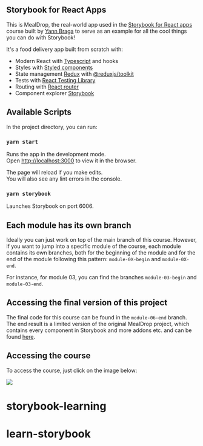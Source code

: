 ## Storybook for React Apps

This is MealDrop, the real-world app used in the [Storybook for React apps](https://www.newline.co/courses/storybook-for-react-apps) course built by [Yann Braga](https://twitter.com/yannbf) to serve as an example for all the cool things you can do with Storybook!

It's a food delivery app built from scratch with:

- Modern React with [Typescript](https://www.typescriptlang.org/) and hooks
- Styles with [Styled components](http://styled-components.com/)
- State management [Redux](https://redux.js.org/) with [@reduxjs/toolkit](https://redux-toolkit.js.org/)
- Tests with [React Testing Library](https://testing-library.com/docs/react-testing-library/intro/)
- Routing with [React router](https://reactrouter.com/)
- Component explorer [Storybook](https://storybook.js.org/)

## Available Scripts

In the project directory, you can run:

### `yarn start`

Runs the app in the development mode.<br />
Open [http://localhost:3000](http://localhost:3000) to view it in the browser.

The page will reload if you make edits.<br />
You will also see any lint errors in the console.

### `yarn storybook`

Launches Storybook on port 6006.

## Each module has its own branch

Ideally you can just work on top of the main branch of this course. However, if you want to jump into a specific module of the course, each module contains its own branches, both for the beginning of the module and for the end of the module following this pattern: `module-0X-begin` and `module-0X-end`.

For instance, for module 03, you can find the branches `module-03-begin` and `module-03-end`.

## Accessing the final version of this project

The final code for this course can be found in the `module-06-end` branch.
The end result is a limited version of the original MealDrop project, which contains every component in Storybook and more addons etc. and can be found [here](https://github.com/yannbf/mealdrop).

## Accessing the course

To access the course, just click on the image below:

[![](./src/docs/assets/mealdrop-banner.png)](https://www.newline.co/courses/storybook-for-react-apps)

# storybook-learning

# learn-storybook
